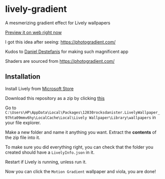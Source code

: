 # lively-gradient

A mesmerizing gradient effect for Lively wallpapers

[Preview it on web right now](https://oguzhanumutlu.github.io/lively-gradient)

I got this idea after seeing: https://photogradient.com/

Kudos to [Daniel Destefanis](https://x.com/daniel__designs) for making such magnificent app

Shaders are sourced from https://photogradient.com/

## Installation

Install Lively from [Microsoft Store](https://apps.microsoft.com/detail/9ntm2qc6qws7)

Download this repository as a zip by
clicking [this](https://github.com/OguzhanUmutlu/lively-gradient/archive/refs/heads/main.zip)

Go to
`C:\Users\HP\AppData\Local\Packages\12030rocksdanister.LivelyWallpaper_97hta09mmv6hy\LocalCache\Local\Lively Wallpaper\Library\wallpapers`
in your file explorer.

Make a new folder and name it anything you want. Extract the **contents** of the zip file into it.

To make sure you did everything right, you can check that the folder you created should have a `LivelyInfo.json` in it.

Restart if Lively is running, unless run it.

Now you can click the `Motion Gradient` wallpaper and viola, you are done!